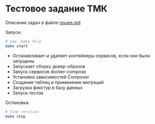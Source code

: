 # Тестовое задание ТМК

Описание задач в файле [issues.md](issues.md)

Запуск:

```bash
# see `make help`
make start
```

- Останавливает и удаляет контейнеры сервисов, если они были запущены
- Запускает сборку докер-образов
- Запуск сервисов docker-compose
- Установка зависимостей Composer
- Создание таблиц и применение миграций
- Загрузка фикстур в базу данных
- Запуск тестов 

Остановка:

```bash
# Stop services
make stop
```